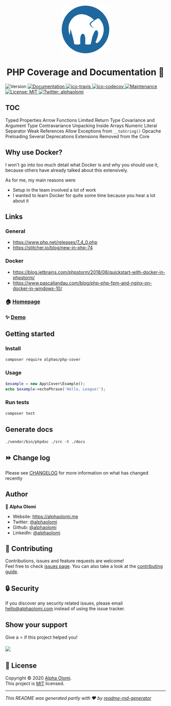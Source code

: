 <p align="center"><img src="./docs/logo.png" height="150" alt="logo"/></>
<h1 align="center">PHP Coverage and Documentation 👋</h1>
<p>
  <img alt="Version" src="https://img.shields.io/badge/version-1.0.0-blue.svg?cacheSeconds=2592000" />
  <a href="https://github.com/alphaolomi/php-cover#readme" target="_blank">
    <img alt="Documentation" src="https://img.shields.io/badge/documentation-yes-brightgreen.svg" />
  </a>

<a href="https://travis-ci.org/alphaolomi/php-cover">
<img alt ="ico-travis" src="https://img.shields.io/travis/com/alphaolomi/php-cover?logo=travis&style=flat-square" >
</a>
<a href="https://scrutinizer-ci.com/g/alphaolomi/php-cover/code-structure">
<img alt ="ico-codecov" src="https://img.shields.io/codecov/c/github/alphaolomi/php-cover?logo=codecov&style=flat-square" >
</a>

  <a href="https://github.com/alphaolomi/php-cover/graphs/commit-activity" target="_blank">
    <img alt="Maintenance" src="https://img.shields.io/badge/Maintained%3F-yes-green.svg" />
  </a>
  <a href="https://github.com/alphaolomi/php-cover/blob/master/LICENSE" target="_blank">
    <img alt="License: MIT" src="https://img.shields.io/github/license/alphaolomi/php-cover" />
  </a>
  <a href="https://twitter.com/alphaolomi" target="_blank">
    <img alt="Twitter: alphaolomi" src="https://img.shields.io/twitter/follow/alphaolomi.svg?style=social" />
  </a>
</p>

## TOC

Typed Properties
Arrow Functions
Limited Return Type Covariance and Argument Type Contravariance
Unpacking Inside Arrays
Numeric Literal Separator
Weak References
Allow Exceptions from `__toString()`
Opcache Preloading
Several Deprecations
Extensions Removed from the Core

## Why use Docker?
I won't go into too much detail what Docker is and why you should use it, because others have already talked about this extensively.

As for me, my main reasons were

- Setup in the team involved a lot of work
- I wanted to learn Docker for quite some time because you hear a lot about it

## Links

### General
- https://www.php.net/releases/7_4_0.php
- https://stitcher.io/blog/new-in-php-74

### Docker
- https://blog.jetbrains.com/phpstorm/2018/08/quickstart-with-docker-in-phpstorm/
- https://www.pascallandau.com/blog/php-php-fpm-and-nginx-on-docker-in-windows-10/

### 🏠 [Homepage](https://github.com/alphaolomi/php-cover#readme)

### ✨ [Demo](https://github.com/alphaolomi/php-cover)

## Getting started

### Install

```sh
composer require alphao/php-cover
```

### Usage

```php
$example = new App\Cover\Example();
echo $example->echoPhrase('Hello, League!');
```

### Run tests

```sh
composer test
```

## Generate docs
```
./vendor/bin/phpdoc ./src -t ./docs
```

## ⏩ Change log

Please see [CHANGELOG](CHANGELOG.md) for more information on what has changed recently

## Author

👤 **Alpha Olomi**

-   Website: https://alphaolomi.me
-   Twitter: [@alphaolomi](https://twitter.com/alphaolomi)
-   Github: [@alphaolomi](https://github.com/alphaolomi)
-   LinkedIn: [@alphaolomi](https://linkedin.com/in/alphaolomi)

## 🤝 Contributing

Contributions, issues and feature requests are welcome!<br />Feel free to check [issues page](https://github.com/alphaolomi/php-cover/issues). You can also take a look at the [contributing guide](https://github.com/alphaolomi/php-cover/blob/master/CONTRIBUTING.md).

## 🔒 Security

If you discover any security related issues, please email hello@alphaolomi.com instead of using the issue tracker.

## Show your support

Give a ⭐️ if this project helped you!

<a href="https://www.patreon.com/alphaolomi">
  <img src="https://c5.patreon.com/external/logo/become_a_patron_button@2x.png" width="160">
</a>

## 📝 License

Copyright &copy; 2020 [Alpha Olomi](https://github.com/alphaolomi).<br />
This project is [MIT](https://github.com/alphaolomi/php-cover/blob/master/LICENSE) licensed.

---

_This README was generated partly with ❤️ by [readme-md-generator](https://github.com/kefranabg/readme-md-generator)_
